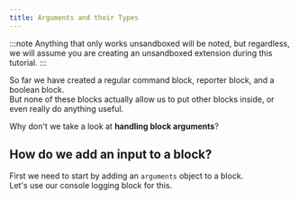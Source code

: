```yaml
---
title: Arguments and their Types
---
```


:::note
Anything that only works unsandboxed will be noted, but regardless, we will assume you are creating an unsandboxed extension during this tutorial.
:::

So far we have created a regular command block, reporter block, and a boolean block.  
But none of these blocks actually allow us to put other blocks inside, or even really do anything useful.

Why don't we take a look at **handling block arguments**?

## How do we add an input to a block?
First we need to start by adding an `arguments` object to a block.  
Let's use our console logging block for this.

